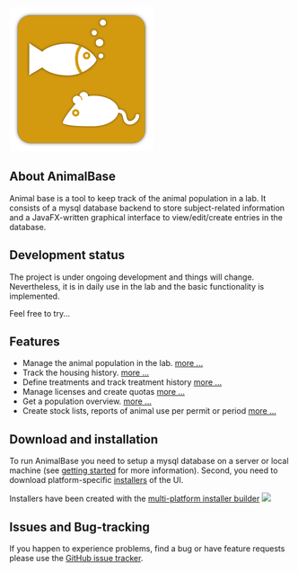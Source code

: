 <img src="./images/ak_icon512.png" width="256" height="256" />

## About AnimalBase
Animal base is a tool to keep track of the animal population in a
lab. It consists of a mysql database backend to store subject-related
information and a JavaFX-written graphical interface to
view/edit/create entries in the database.

## Development status

The project is under ongoing development and things will
change. Nevertheless, it is in daily use in the lab and the basic
functionality is implemented.

Feel free to try...

## Features
- Manage the animal population in the lab. [more ...](./manage_subjects.md)
- Track the housing history. [more ...](./manage_housing.md)
- Define treatments and track treatment history [more ...](./manage_treatments.md)
- Manage licenses and create quotas [more ...](./manage_licenses.md)
- Get a population overview. [more ...](./inventory.md)
- Create stock lists, reports of animal use per permit or period [more ...](./inventory.md)


## Download and installation

To run AnimalBase you need to setup a mysql database on a server or
local machine (see [getting started](./getting_started.md) for more
information). Second, you need to download
platform-specific
[installers](https://github.com/bendalab/animal_keeping/releases) of the UI.

Installers have been created with
the [multi-platform installer builder](https://www.ej-technologies.com/products/install4j/overview.html)
![](https://www.ej-technologies.com/images/product_banners/install4j_small.png) 


## Issues and Bug-tracking

If you happen to experience problems, find a bug or have feature
requests please use
the
[GitHub issue tracker](https://github.com/bendalab/animal_keeping/issues).
